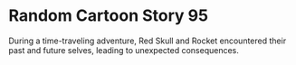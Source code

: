 # Random Cartoon Story 95

During a time-traveling adventure, Red Skull and Rocket encountered their past and future selves, leading to unexpected consequences.
